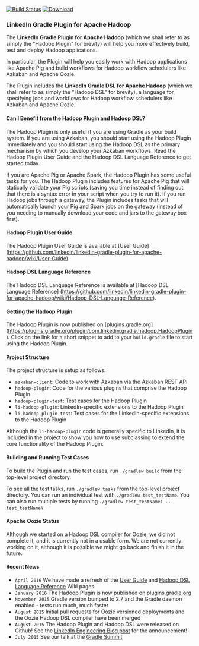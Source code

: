 <!--
Copyright 2015 LinkedIn Corp.

Licensed under the Apache License, Version 2.0 (the "License"); you may not
use this file except in compliance with the License. You may obtain a copy of
the License at

http://www.apache.org/licenses/LICENSE-2.0

Unless required by applicable law or agreed to in writing, software
distributed under the License is distributed on an "AS IS" BASIS, WITHOUT
WARRANTIES OR CONDITIONS OF ANY KIND, either express or implied. See the
License for the specific language governing permissions and limitations under
the License.
-->

[![Build Status](https://travis-ci.org/linkedin/linkedin-gradle-plugin-for-apache-hadoop.svg?branch=master)](https://travis-ci.org/linkedin/linkedin-gradle-plugin-for-apache-hadoop) [![Download](https://api.bintray.com/packages/convexquad/maven/linkedin-gradle-plugin-for-apache-hadoop/images/download.svg)](https://bintray.com/convexquad/maven/linkedin-gradle-plugin-for-apache-hadoop/_latestVersion)

### LinkedIn Gradle Plugin for Apache Hadoop

The **LinkedIn Gradle Plugin for Apache Hadoop** (which we shall refer to as simply the
"Hadoop Plugin" for brevity) will help you more effectively build, test and deploy Hadoop
applications.

In particular, the Plugin will help you easily work with Hadoop applications like Apache Pig and
build workflows for Hadoop workflow schedulers like Azkaban and Apache Oozie.

The Plugin includes the **LinkedIn Gradle DSL for Apache Hadoop** (which we shall refer to as simply
the "Hadoop DSL" for brevity), a language for specifying jobs and workflows for Hadoop workflow
schedulers like Azkaban and Apache Oozie.

#### Can I Benefit from the Hadoop Plugin and Hadoop DSL?

The Hadoop Plugin is only useful if you are using Gradle as your build system. If you are using
Azkaban, you should start using the Hadoop Plugin immediately and you should start using the Hadoop
DSL as the primary mechanism by which you develop your Azkaban workflows. Read the Hadoop Plugin
User Guide and the Hadoop DSL Language Reference to get started today.

If you are Apache Pig or Apache Spark, the Hadoop Plugin has some useful tasks for you. The Hadoop
Plugin includes features for Apache Pig that will statically validate your Pig scripts (saving you
time instead of finding out that there is a syntax error in your script when you try to run it). If
you run Hadoop jobs through a gateway, the Plugin includes tasks that will automatically launch
your Pig and Spark jobs on the gateway (instead of you needing to manually download your code and
jars to the gateway box first).

#### Hadoop Plugin User Guide

The Hadoop Plugin User Guide is available at [User Guide]
(https://github.com/linkedin/linkedin-gradle-plugin-for-apache-hadoop/wiki/User-Guide).

#### Hadoop DSL Language Reference

The Hadoop DSL Language Reference is available at [Hadoop DSL Language Reference]
(https://github.com/linkedin/linkedin-gradle-plugin-for-apache-hadoop/wiki/Hadoop-DSL-Language-Reference).

#### Getting the Hadoop Plugin

The Hadoop Plugin is now published on [plugins.gradle.org]
(https://plugins.gradle.org/plugin/com.linkedin.gradle.hadoop.HadoopPlugin). Click on the link for
a short snippet to add to your `build.gradle` file to start using the Hadoop Plugin.

#### Project Structure

The project structure is setup as follows:

  * `azkaban-client`: Code to work with Azkaban via the Azkaban REST API
  * `hadoop-plugin`: Code for the various plugins that comprise the Hadoop Plugin
  * `hadoop-plugin-test`: Test cases for the Hadoop Plugin
  * `li-hadoop-plugin`: LinkedIn-specific extensions to the Hadoop Plugin
  * `li-hadoop-plugin-test`: Test cases for the LinkedIn-specific extensions to the Hadoop Plugin

Although the `li-hadoop-plugin` code is generally specific to LinkedIn, it is included in the
project to show you how to use subclassing to extend the core functionality of the Hadoop Plugin.

#### Building and Running Test Cases

To build the Plugin and run the test cases, run `./gradlew build` from the top-level project directory.

To see all the test tasks, run `./gradlew tasks` from the top-level project directory. You can run
an individual test with `./gradlew test_testName`. You can also run multiple tests by running
`./gradlew test_testName1 ... test_testNameN`.

#### Apache Oozie Status

Although we started on a Hadoop DSL compiler for Oozie, we did not complete it, and it is currently
not in a usable form. We are not currently working on it, although it is possible we might go back
and finish it in the future.

#### Recent News

  * `April 2016` We have made a refresh of the [User Guide](https://github.com/linkedin/linkedin-gradle-plugin-for-apache-hadoop/wiki/User-Guide) and [Hadoop DSL Language Reference](https://github.com/linkedin/linkedin-gradle-plugin-for-apache-hadoop/wiki/Hadoop-DSL-Language-Reference) Wiki pages
  * `January 2016` The Hadoop Plugin is now published on [plugins.gradle.org](https://plugins.gradle.org/plugin/com.linkedin.gradle.hadoop.HadoopPlugin)
  * `November 2015` Gradle version bumped to 2.7 and the Gradle daemon enabled - tests run much, much faster
  * `August 2015` Initial pull requests for Oozie versioned deployments and the Oozie Hadoop DSL compiler have been merged
  * `August 2015` The Hadoop Plugin and Hadoop DSL were released on Github! See the [LinkedIn Engineering Blog post](https://engineering.linkedin.com/hadoop/open-sourcing-linkedin-gradle-plugin-and-dsl-apache-hadoop) for the announcement!
  * `July 2015` See our talk at the [Gradle Summit](https://www.youtube.com/watch?v=51NzDgxHr4I)
